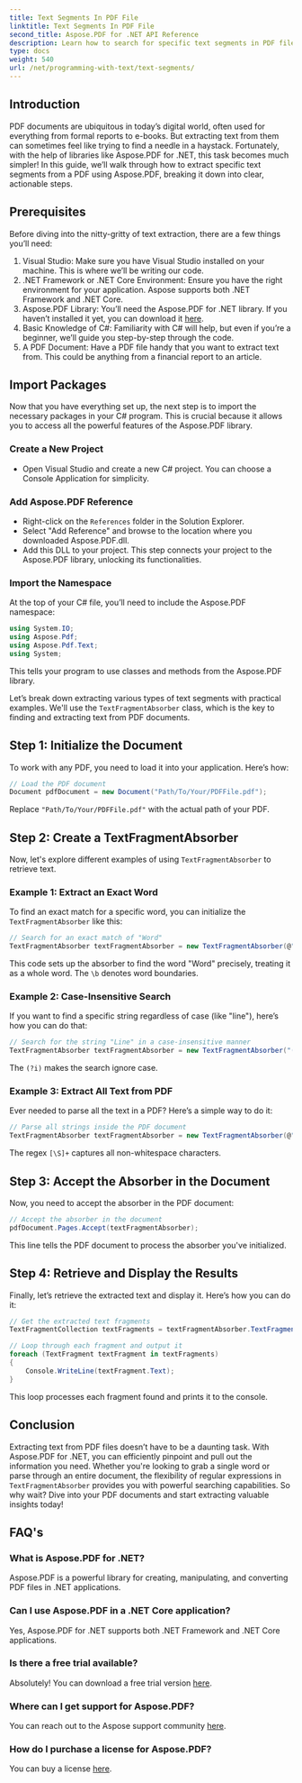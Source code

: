 ```yaml
---
title: Text Segments In PDF File
linktitle: Text Segments In PDF File
second_title: Aspose.PDF for .NET API Reference
description: Learn how to search for specific text segments in PDF file using regular expressions in Aspose.PDF for .NET.
type: docs
weight: 540
url: /net/programming-with-text/text-segments/
---
```

## Introduction

PDF documents are ubiquitous in today’s digital world, often used for everything from formal reports to e-books. But extracting text from them can sometimes feel like trying to find a needle in a haystack. Fortunately, with the help of libraries like Aspose.PDF for .NET, this task becomes much simpler! In this guide, we’ll walk through how to extract specific text segments from a PDF using Aspose.PDF, breaking it down into clear, actionable steps. 

## Prerequisites

Before diving into the nitty-gritty of text extraction, there are a few things you’ll need:

1. Visual Studio: Make sure you have Visual Studio installed on your machine. This is where we’ll be writing our code.
2. .NET Framework or .NET Core Environment: Ensure you have the right environment for your application. Aspose supports both .NET Framework and .NET Core.
3. Aspose.PDF Library: You’ll need the Aspose.PDF for .NET library. If you haven’t installed it yet, you can download it [here](https://releases.aspose.com/pdf/net/).
4. Basic Knowledge of C#: Familiarity with C# will help, but even if you’re a beginner, we’ll guide you step-by-step through the code.
5. A PDF Document: Have a PDF file handy that you want to extract text from. This could be anything from a financial report to an article.

## Import Packages

Now that you have everything set up, the next step is to import the necessary packages in your C# program. This is crucial because it allows you to access all the powerful features of the Aspose.PDF library.

### Create a New Project

- Open Visual Studio and create a new C# project. You can choose a Console Application for simplicity.

### Add Aspose.PDF Reference

- Right-click on the `References` folder in the Solution Explorer.
- Select "Add Reference" and browse to the location where you downloaded Aspose.PDF.dll.
- Add this DLL to your project. This step connects your project to the Aspose.PDF library, unlocking its functionalities.

### Import the Namespace

At the top of your C# file, you’ll need to include the Aspose.PDF namespace:

```csharp
using System.IO;
using Aspose.Pdf;
using Aspose.Pdf.Text;
using System;
```
This tells your program to use classes and methods from the Aspose.PDF library.

Let’s break down extracting various types of text segments with practical examples. We'll use the `TextFragmentAbsorber` class, which is the key to finding and extracting text from PDF documents.

## Step 1: Initialize the Document

To work with any PDF, you need to load it into your application. Here’s how:

```csharp
// Load the PDF document
Document pdfDocument = new Document("Path/To/Your/PDFFile.pdf");
```
Replace `"Path/To/Your/PDFFile.pdf"` with the actual path of your PDF.

## Step 2: Create a TextFragmentAbsorber

Now, let's explore different examples of using `TextFragmentAbsorber` to retrieve text.

### Example 1: Extract an Exact Word

To find an exact match for a specific word, you can initialize the `TextFragmentAbsorber` like this:

```csharp
// Search for an exact match of "Word"
TextFragmentAbsorber textFragmentAbsorber = new TextFragmentAbsorber(@"\bWord\b", new TextSearchOptions(true));
```
This code sets up the absorber to find the word "Word" precisely, treating it as a whole word. The `\b` denotes word boundaries.

### Example 2: Case-Insensitive Search

If you want to find a specific string regardless of case (like "line"), here’s how you can do that:

```csharp
// Search for the string "Line" in a case-insensitive manner
TextFragmentAbsorber textFragmentAbsorber = new TextFragmentAbsorber("(?i)Line", new TextSearchOptions(true));
```
The `(?i)` makes the search ignore case. 

### Example 3: Extract All Text from PDF

Ever needed to parse all the text in a PDF? Here’s a simple way to do it:

```csharp
// Parse all strings inside the PDF document
TextFragmentAbsorber textFragmentAbsorber = new TextFragmentAbsorber(@"[\S]+");
```
The regex `[\S]+` captures all non-whitespace characters. 

## Step 3: Accept the Absorber in the Document

Now, you need to accept the absorber in the PDF document:

```csharp
// Accept the absorber in the document
pdfDocument.Pages.Accept(textFragmentAbsorber);
```
This line tells the PDF document to process the absorber you've initialized.

## Step 4: Retrieve and Display the Results

Finally, let’s retrieve the extracted text and display it. Here’s how you can do it:

```csharp
// Get the extracted text fragments
TextFragmentCollection textFragments = textFragmentAbsorber.TextFragments;

// Loop through each fragment and output it
foreach (TextFragment textFragment in textFragments)
{
    Console.WriteLine(textFragment.Text);
}
```
This loop processes each fragment found and prints it to the console.

## Conclusion

Extracting text from PDF files doesn’t have to be a daunting task. With Aspose.PDF for .NET, you can efficiently pinpoint and pull out the information you need. Whether you're looking to grab a single word or parse through an entire document, the flexibility of regular expressions in `TextFragmentAbsorber` provides you with powerful searching capabilities. So why wait? Dive into your PDF documents and start extracting valuable insights today!

## FAQ's

### What is Aspose.PDF for .NET?
Aspose.PDF is a powerful library for creating, manipulating, and converting PDF files in .NET applications.

### Can I use Aspose.PDF in a .NET Core application?
Yes, Aspose.PDF for .NET supports both .NET Framework and .NET Core applications.

### Is there a free trial available?
Absolutely! You can download a free trial version [here](https://releases.aspose.com/).

### Where can I get support for Aspose.PDF?
You can reach out to the Aspose support community [here](https://forum.aspose.com/c/pdf/10).

### How do I purchase a license for Aspose.PDF?
You can buy a license [here](https://purchase.aspose.com/buy).
